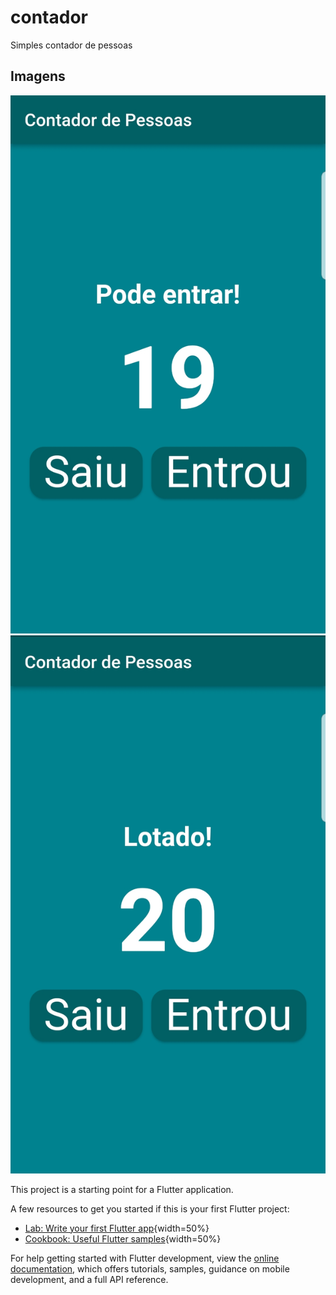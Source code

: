 # contador

Simples contador de pessoas

## Imagens

![incrementando](assets/img/19.jpeg)
![full](assets/img/20.jpeg)

This project is a starting point for a Flutter application.

A few resources to get you started if this is your first Flutter project:

- [Lab: Write your first Flutter app](https://docs.flutter.dev/get-started/codelab){width=50%}
- [Cookbook: Useful Flutter samples](https://docs.flutter.dev/cookbook){width=50%}

For help getting started with Flutter development, view the
[online documentation](https://docs.flutter.dev/), which offers tutorials,
samples, guidance on mobile development, and a full API reference.
